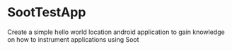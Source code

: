 # SootTestApp
Create a simple hello world location android application to gain knowledge on how to instrument applications using Soot
